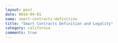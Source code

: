 ```yaml
---
layout: post
date: 0014-04-01
name: smart-contracts-definition
title: "Smart Contracts Definition and Legality"
category: california
comments: true
---
```

